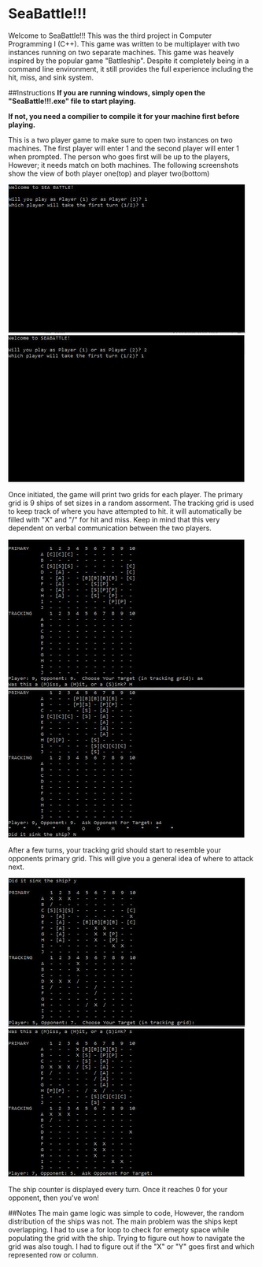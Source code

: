 # SeaBattle!!!
Welcome to SeaBattle!!! This was the third project in Computer Programming I (C++). This game was written to be multiplayer with two instances running on two separate machines. This game was heavely inspired by the popular game "Battleship". Despite it completely being in a command line environment, it still provides the full experience including the hit, miss, and sink system. 

##Instructions
**If you are running windows, simply open the "SeaBattle!!!.exe" file to start playing.**

**If not, you need a compilier to compile it for your machine first before playing.**

This is a two player game to make sure to open two instances on two machines. The first player will enter 1 and the second player will enter 1 when prompted. The person who goes first will be up to the players, However; it needs match on both machines. The following screenshots show the view of both player one(top) and player two(bottom)

![alt text](https://github.com/Johnlin2922/SeaBattle/blob/master/Screenshots/1.JPG "initial screen")![alt text](https://github.com/Johnlin2922/SeaBattle/blob/master/Screenshots/4.JPG "initial screen")

Once initiated, the game will print two grids for each player. The primary grid is 9 ships of set sizes in a random assorment. The tracking grid is used to keep track of where you have attempted to hit. it will automatically be filled with "X" and "/" for hit and miss. Keep in mind that this very dependent on verbal communication between the two players. 

![alt text](https://github.com/Johnlin2922/SeaBattle/blob/master/Screenshots/7.JPG "initial screen")![alt text](https://github.com/Johnlin2922/SeaBattle/blob/master/Screenshots/8.JPG "initial screen")

After a few turns, your tracking grid should start to resemble your opponents primary grid. This will give you a general idea of where to attack next. 

![alt text](https://github.com/Johnlin2922/SeaBattle/blob/master/Screenshots/9.JPG "initial screen")![alt text](https://github.com/Johnlin2922/SeaBattle/blob/master/Screenshots/10.JPG "initial screen")

The ship counter is displayed every turn. Once it reaches 0 for your opponent, then you've won!

##Notes
The main game logic was simple to code, However, the random distribution of the ships was not. The main problem was the ships kept overlapping. I had to use a for loop to check for emepty space while populating the grid with the ship. Trying to figure out how to navigate the grid was also tough. I had to figure out if the "X" or "Y" goes first and which represented row or column. 
